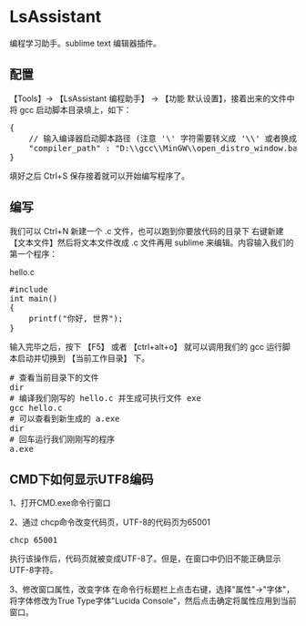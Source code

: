 LsAssistant
===========

编程学习助手。sublime text 编辑器插件。

配置
-----------

【Tools】-> 【LsAssistant 编程助手】 -> 【功能 默认设置】，接着出来的文件中将 gcc 启动脚本目录填上，如下：
<pre>
{
	// 输入编译器启动脚本路径 (注意 '\' 字符需要转义成 '\\' 或者换成 '/')
	"compiler_path" : "D:\\gcc\\MinGW\\open_distro_window.bat"
}
</pre>
填好之后 Ctrl+S 保存接着就可以开始编写程序了。


编写
-------------
我们可以 Ctrl+N 新建一个 .c 文件，也可以跑到你要放代码的目录下 右键新建【文本文件】然后将文本文件改成 .c 文件再用 sublime 来编辑。内容输入我们的第一个程序：

hello.c
<pre>
#include <stdio.h>
int main()
{
    printf("你好, 世界");
}
</pre>

输入完毕之后，按下 【F5】 或者 【ctrl+alt+o】 就可以调用我们的 gcc 运行脚本启动并切换到 【当前工作目录】 下。

<pre>
# 查看当前目录下的文件
dir
# 编译我们刚写的 hello.c 并生成可执行文件 exe
gcc hello.c
# 可以查看到新生成的 a.exe
dir
# 回车运行我们刚刚写的程序
a.exe
</pre>


CMD下如何显示UTF8编码
-------------

1、打开CMD.exe命令行窗口

2、通过 chcp命令改变代码页，UTF-8的代码页为65001
<pre>chcp 65001 </pre>
执行该操作后，代码页就被变成UTF-8了。但是，在窗口中仍旧不能正确显示UTF-8字符。

3、修改窗口属性，改变字体
在命令行标题栏上点击右键，选择"属性"->"字体"，将字体修改为True Type字体"Lucida Console"，然后点击确定将属性应用到当前窗口。